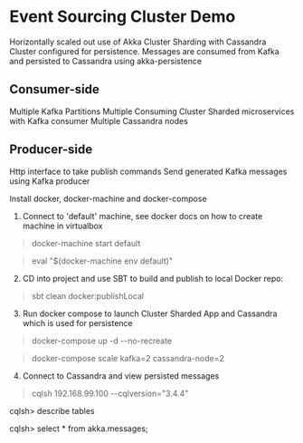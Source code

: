 Event Sourcing Cluster Demo
============================================
Horizontally scaled out use of Akka Cluster Sharding with Cassandra Cluster configured for persistence. Messages are consumed from Kafka and persisted to Cassandra using akka-persistence

Consumer-side
-------------
Multiple Kafka Partitions
Multiple Consuming Cluster Sharded microservices with Kafka consumer
Multiple Cassandra nodes

Producer-side
-------------
Http interface to take publish commands
Send generated Kafka messages using Kafka producer


Install docker, docker-machine and docker-compose

1) Connect to 'default' machine, see docker docs on how to create machine in virtualbox

> docker-machine start default

> eval "$(docker-machine env default)"

2) CD into project and use SBT to build and publish to local Docker repo:

> sbt clean docker:publishLocal

3) Run docker compose to launch Cluster Sharded App and Cassandra which is used for persistence

> docker-compose up -d --no-recreate

> docker-compose scale kafka=2 cassandra-node=2

4) Connect to Cassandra and view persisted messages

>  cqlsh 192.168.99.100 --cqlversion="3.4.4"

cqlsh> describe tables

cqlsh> select * from akka.messages;